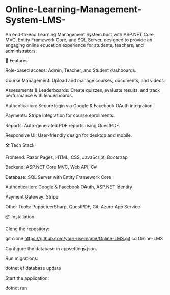 # Online-Learning-Management-System-LMS-

An end-to-end Learning Management System built with ASP.NET Core MVC, Entity Framework Core, and SQL Server, designed to provide an engaging online education experience for students, teachers, and administrators.

🚀 Features

Role-based access: Admin, Teacher, and Student dashboards.

Course Management: Upload and manage courses, documents, and videos.

Assessments & Leaderboards: Create quizzes, evaluate results, and track performance with leaderboards.

Authentication: Secure login via Google & Facebook OAuth integration.

Payments: Stripe integration for course enrollments.

Reports: Auto-generated PDF reports using QuestPDF.

Responsive UI: User-friendly design for desktop and mobile.

🛠️ Tech Stack

Frontend: Razor Pages, HTML, CSS, JavaScript, Bootstrap

Backend: ASP.NET Core MVC, Web API, C#

Database: SQL Server with Entity Framework Core

Authentication: Google & Facebook OAuth, ASP.NET Identity

Payment Gateway: Stripe

Other Tools: PuppeteerSharp, QuestPDF, Git, Azure App Service

📦 Installation

Clone the repository:

git clone https://github.com/your-username/Online-LMS.git
cd Online-LMS


Configure the database in appsettings.json.

Run migrations:

dotnet ef database update


Start the application:

dotnet run
